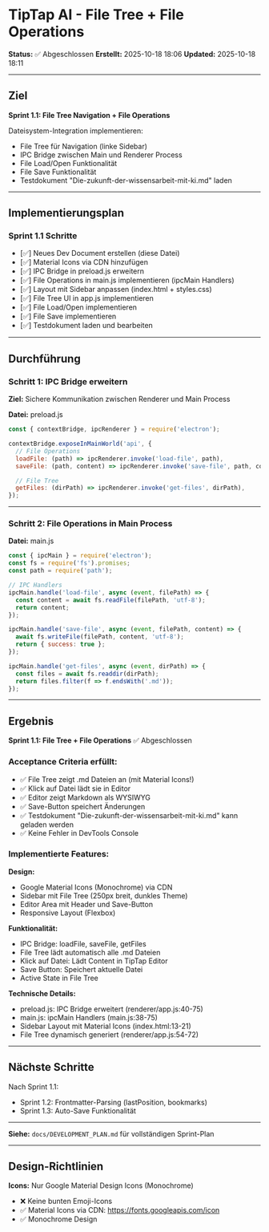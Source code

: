 # TipTap AI - File Tree + File Operations

**Status:** ✅ Abgeschlossen
**Erstellt:** 2025-10-18 18:06
**Updated:** 2025-10-18 18:11

---

## Ziel

**Sprint 1.1: File Tree Navigation + File Operations**

Dateisystem-Integration implementieren:
- File Tree für Navigation (linke Sidebar)
- IPC Bridge zwischen Main und Renderer Process
- File Load/Open Funktionalität
- File Save Funktionalität
- Testdokument "Die-zukunft-der-wissensarbeit-mit-ki.md" laden

---

## Implementierungsplan

### Sprint 1.1 Schritte

- [✅] Neues Dev Document erstellen (diese Datei)
- [✅] Material Icons via CDN hinzufügen
- [✅] IPC Bridge in preload.js erweitern
- [✅] File Operations in main.js implementieren (ipcMain Handlers)
- [✅] Layout mit Sidebar anpassen (index.html + styles.css)
- [✅] File Tree UI in app.js implementieren
- [✅] File Load/Open implementieren
- [✅] File Save implementieren
- [✅] Testdokument laden und bearbeiten

---

## Durchführung

### Schritt 1: IPC Bridge erweitern

**Ziel:** Sichere Kommunikation zwischen Renderer und Main Process

**Datei:** preload.js

```javascript
const { contextBridge, ipcRenderer } = require('electron');

contextBridge.exposeInMainWorld('api', {
  // File Operations
  loadFile: (path) => ipcRenderer.invoke('load-file', path),
  saveFile: (path, content) => ipcRenderer.invoke('save-file', path, content),

  // File Tree
  getFiles: (dirPath) => ipcRenderer.invoke('get-files', dirPath),
});
```

---

### Schritt 2: File Operations in Main Process

**Datei:** main.js

```javascript
const { ipcMain } = require('electron');
const fs = require('fs').promises;
const path = require('path');

// IPC Handlers
ipcMain.handle('load-file', async (event, filePath) => {
  const content = await fs.readFile(filePath, 'utf-8');
  return content;
});

ipcMain.handle('save-file', async (event, filePath, content) => {
  await fs.writeFile(filePath, content, 'utf-8');
  return { success: true };
});

ipcMain.handle('get-files', async (event, dirPath) => {
  const files = await fs.readdir(dirPath);
  return files.filter(f => f.endsWith('.md'));
});
```

---

## Ergebnis

**Sprint 1.1: File Tree + File Operations** ✅ Abgeschlossen

### Acceptance Criteria erfüllt:

- ✅ File Tree zeigt .md Dateien an (mit Material Icons!)
- ✅ Klick auf Datei lädt sie in Editor
- ✅ Editor zeigt Markdown als WYSIWYG
- ✅ Save-Button speichert Änderungen
- ✅ Testdokument "Die-zukunft-der-wissensarbeit-mit-ki.md" kann geladen werden
- ✅ Keine Fehler in DevTools Console

### Implementierte Features:

**Design:**
- Google Material Icons (Monochrome) via CDN
- Sidebar mit File Tree (250px breit, dunkles Theme)
- Editor Area mit Header und Save-Button
- Responsive Layout (Flexbox)

**Funktionalität:**
- IPC Bridge: loadFile, saveFile, getFiles
- File Tree lädt automatisch alle .md Dateien
- Klick auf Datei: Lädt Content in TipTap Editor
- Save Button: Speichert aktuelle Datei
- Active State in File Tree

**Technische Details:**
- preload.js: IPC Bridge erweitert (renderer/app.js:40-75)
- main.js: ipcMain Handlers (main.js:38-75)
- Sidebar Layout mit Material Icons (index.html:13-21)
- File Tree dynamisch generiert (renderer/app.js:54-72)

---

## Nächste Schritte

Nach Sprint 1.1:
- Sprint 1.2: Frontmatter-Parsing (lastPosition, bookmarks)
- Sprint 1.3: Auto-Save Funktionalität

---

**Siehe:** `docs/DEVELOPMENT_PLAN.md` für vollständigen Sprint-Plan

---

## Design-Richtlinien

**Icons:** Nur Google Material Design Icons (Monochrome)
- ❌ Keine bunten Emoji-Icons
- ✅ Material Icons via CDN: https://fonts.googleapis.com/icon
- ✅ Monochrome Design
